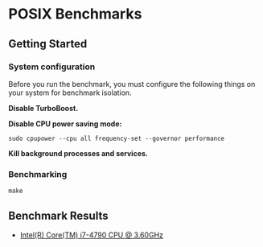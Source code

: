 # POSIX Benchmarks

## Getting Started

### System configuration

Before you run the benchmark, you must configure the following things on your system for benchmark isolation.

**Disable TurboBoost.**

**Disable CPU power saving mode:**

```
sudo cpupower --cpu all frequency-set --governor performance
```

**Kill background processes and services.**

### Benchmarking

```
make
```

## Benchmark Results

* [Intel(R) Core(TM) i7-4790 CPU @ 3.60GHz](results/intel/core-i7-4790/README.md)
